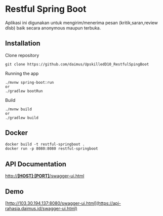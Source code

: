 # Restful Spring Boot
Aplikasi ini digunakan untuk mengirim/menerima pesan (kritik,saran,review dlsb) baik secara anonymous maupun terbuka.

## Installation
Clone repository
```
git clone https://github.com/daimus/UpskilledD10_RestfulSpingBoot
```
Running the app
```
./mvnw spring-boot:run
or
./gradlew bootRun
```
Build
```
./mvnw build
or
./gradlew build
```
## Docker
```dockerfile
docker build -t restful-springboot .
docker run -p 8080:8080 restful-springboot
```
## API Documentation
[http://**[HOST]**:**[PORT]**/swagger-ui.html](http://localhost:8080/swagger-ui.html)

## Demo
[http://103.30.194.137:8080/swagger-ui.html](https://api-rahasia.daimus.id/swagger-ui.html)